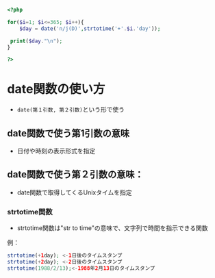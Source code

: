 ```php
<?php

for($i=1; $i<=365; $i++){
    $day = date('n/j(D)',strtotime('+'.$i.'day'));

 print($day."\n");
}

?>
```
# date関数の使い方
- `date(第１引数, 第２引数)`という形で使う

## date関数で使う第1引数の意味
- 日付や時刻の表示形式を指定

## date関数で使う第２引数の意味：
- date関数で取得してくるUnixタイムを指定

### strtotime関数
- strtotime関数は"str to time"の意味で、文字列で時間を指示できる関数

例：
```php
strtotime(+1day); <-1日後のタイムスタンプ
strtotime(+2day); <-2日後のタイムスタンプ
strtotime(1988/2/13);<-1988年2月13日のタイムスタンプ
```